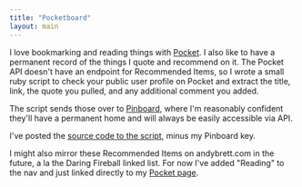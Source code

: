 ```yaml
---
title: "Pocketboard"
layout: main
---
```

I love bookmarking and reading things with [Pocket](https://getpocket.com). I also like to have a permanent record of the things I quote and recommend on it. The Pocket API doesn't have an endpoint for Recommended Items, so I wrote a small ruby script to check your public user profile on Pocket and extract the title, link, the quote you pulled, and any additional comment you added.

The script sends those over to [Pinboard](https://pinboard.in), where I'm reasonably confident they'll have a permanent home and will always be easily accessible via API.

I've posted the [source code to the script](https://gist.github.com/andrewpbrett/a6dd3bde020b2ec2b5b1157008c734c7), minus my Pinboard key.

I might also mirror these Recommended Items on andybrett.com in the future, a la the Daring Fireball linked list. For now I've added "Reading" to the nav and just linked directly to my [Pocket page](https://getpocket.com/@andrewpbrett). 
